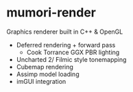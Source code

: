 # mumori-render
Graphics renderer built in C++ & OpenGL
  - Deferred rendering + forward pass
    - Cook Torrance GGX PBR lighting
  - Uncharted 2/ Filmic style tonemapping
  - Cubemap rendering
  - Assimp model loading
  - imGUI integration
